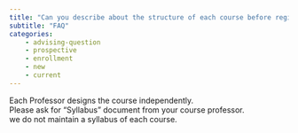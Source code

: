 ```yaml
---
title: "Can you describe about the structure of each course before registering? (e.g., Assignments, Projects & Presentations)."
subtitle: "FAQ"
categories:
    - advising-question
    - prospective
    - enrollment
    - new
    - current
---
```

Each Professor designs the course independently. <br>
Please ask for “Syllabus” document from your course professor. <br>
we do not maintain a syllabus of each course.